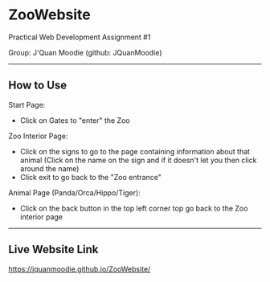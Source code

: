 # ZooWebsite
Practical Web Development Assignment #1

Group: J'Quan Moodie (github: JQuanMoodie)

--------------
  How to Use
--------------
Start Page: 
* Click on Gates to "enter" the Zoo

Zoo Interior Page: 
* Click on the signs to go to the page containing information about that animal (Click on the name on the sign and if it doesn't let you then click around the name)
* Click exit to go back to the "Zoo entrance"

Animal Page (Panda/Orca/Hippo/Tiger): 
* Click on the back button in the top left corner top go back to the Zoo interior page

---------------------
  Live Website Link
---------------------
https://jquanmoodie.github.io/ZooWebsite/
